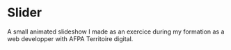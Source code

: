 # Slider
 
A small animated slideshow I made as an exercice during my formation as a web developper with AFPA Territoire digital.

